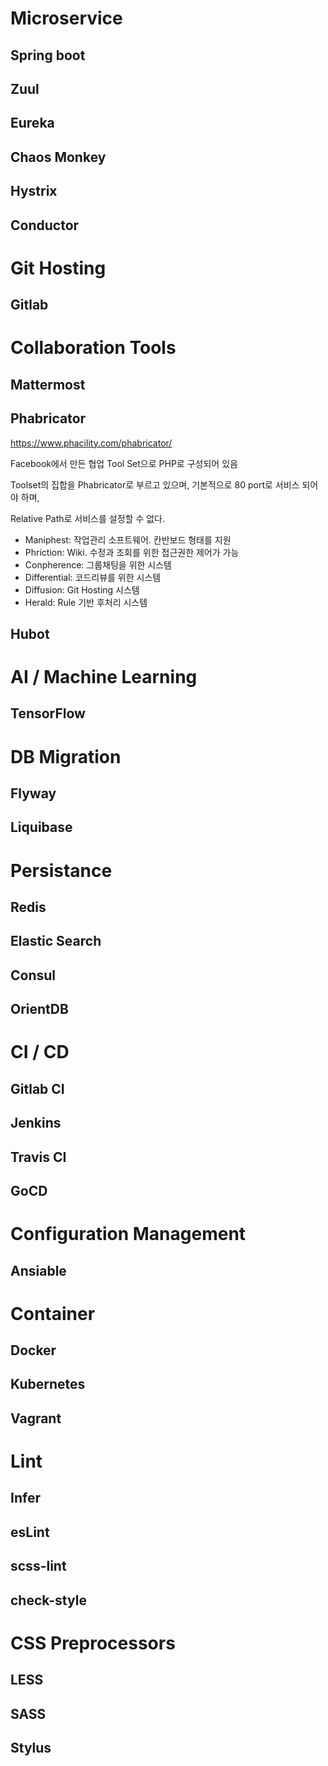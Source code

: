 # Microservice
## Spring boot
## Zuul
## Eureka
## Chaos Monkey
## Hystrix
## Conductor

# Git Hosting
## Gitlab

# Collaboration Tools
## Mattermost
## Phabricator 
https://www.phacility.com/phabricator/

Facebook에서 만든 협업 Tool Set으로 PHP로 구성되어 있음

Toolset의 집합을 Phabricator로 부르고 있으며, 기본적으로 80 port로 서비스 되어야 하며,

Relative Path로 서비스를 설정할 수 없다.

- Maniphest: 작업관리 소프트웨어. 칸반보드 형태를 지원
- Phriction: Wiki. 수정과 조회를 위한 접근권한 제어가 가능
- Conpherence: 그룹채팅을 위한 시스템
- Differential: 코드리뷰를 위한 시스템
- Diffusion: Git Hosting 시스템
- Herald: Rule 기반 후처리 시스템

## Hubot

# AI / Machine Learning
## TensorFlow

# DB Migration
## Flyway
## Liquibase

# Persistance
## Redis
## Elastic Search
## Consul
## OrientDB

# CI / CD
## Gitlab CI
## Jenkins
## Travis CI
## GoCD

# Configuration Management
## Ansiable

# Container
## Docker
## Kubernetes
## Vagrant

# Lint
## Infer
## esLint
## scss-lint
## check-style

# CSS Preprocessors
## LESS
## SASS
## Stylus
